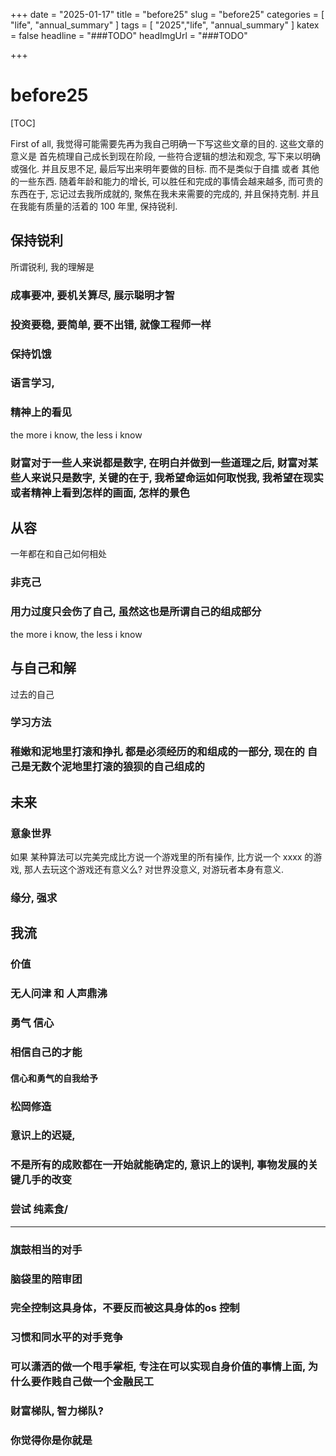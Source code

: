 +++
date = "2025-01-17"
title = "before25"
slug = "before25"
categories = [ "life", "annual_summary" ]
tags = [ "2025","life", "annual_summary" ]
katex = false
headline = "###TODO"
headImgUrl = "###TODO"

+++

# before25

[TOC]

First of all, 我觉得可能需要先再为我自己明确一下写这些文章的目的. 这些文章的意义是 首先梳理自己成长到现在阶段, 一些符合逻辑的想法和观念, 写下来以明确或强化. 并且反思不足, 最后写出来明年要做的目标. 而不是类似于自擂 或者 其他的一些东西. 随着年龄和能力的增长, 可以胜任和完成的事情会越来越多, 而可贵的东西在于, 忘记过去我所成就的, 聚焦在我未来需要的完成的, 并且保持克制. 并且在我能有质量的活着的 100 年里, 保持锐利.

## 保持锐利 

所谓锐利, 我的理解是






### 成事要冲, 要机关算尽, 展示聪明才智

### 投资要稳, 要简单, 要不出错, 就像工程师一样

### 保持饥饿 

### 语言学习, 

### 精神上的看见

the more i know, the less i know

### 财富对于一些人来说都是数字, 在明白并做到一些道理之后, 财富对某些人来说只是数字, 关键的在于,  我希望命运如何取悦我, 我希望在现实或者精神上看到怎样的画面, 怎样的景色



## 从容

一年都在和自己如何相处

### 非克己

### 用力过度只会伤了自己, 虽然这也是所谓自己的组成部分

the more i know, the less i know

## 与自己和解

过去的自己

### 学习方法

### 稚嫩和泥地里打滚和挣扎 都是必须经历的和组成的一部分, 现在的 自己是无数个泥地里打滚的狼狈的自己组成的

## 未来

### 意象世界

如果 某种算法可以完美完成比方说一个游戏里的所有操作, 比方说一个 xxxx 的游戏, 那人去玩这个游戏还有意义么? 对世界没意义, 对游玩者本身有意义.

### 缘分, 强求

## 我流

### 价值

### 无人问津 和 人声鼎沸

### 勇气 信心

### 相信自己的才能

#### 信心和勇气的自我给予

###  松岡修造

### 意识上的迟疑, 

### 不是所有的成败都在一开始就能确定的, 意识上的误判, 事物发展的关键几手的改变





### 尝试 纯素食/

---



### 旗鼓相当的对手

### 脑袋里的陪审团

### 完全控制这具身体，不要反而被这具身体的os 控制

### 习惯和同水平的对手竞争

### 可以潇洒的做一个甩手掌柜, 专注在可以实现自身价值的事情上面, 为什么要作贱自己做一个金融民工



### 财富梯队, 智力梯队? 

### 你觉得你是你就是
